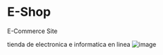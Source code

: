 # E-Shop
 E-Commerce Site

tienda de electronica e informatica en linea
![image](https://user-images.githubusercontent.com/83617933/195455465-46372a9b-adfc-44c3-8e0b-85aa0ca8ed8a.png)
